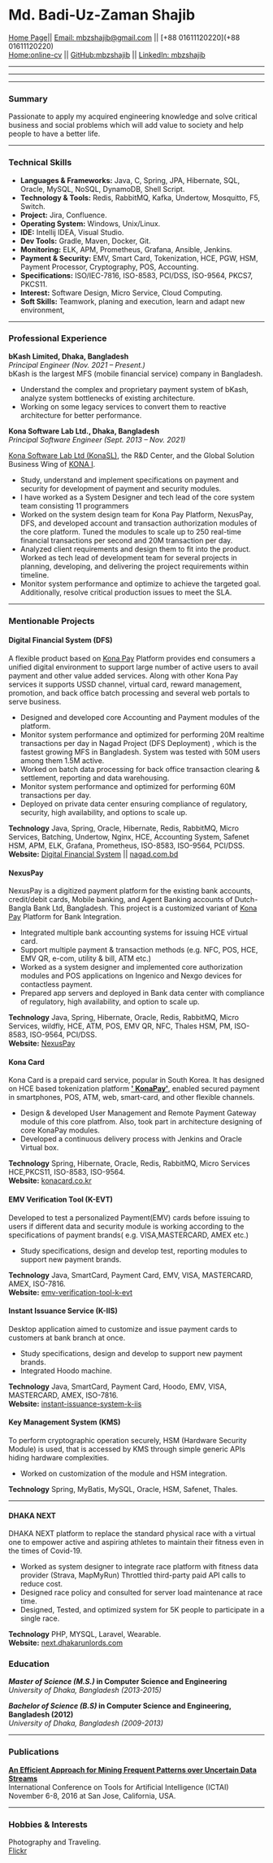 # **Md. Badi-Uz-Zaman Shajib**

[Home Page](https://mbzshajib.github.io)|| [Email: mbzshajib@gmail.com](mailto:mbzshajib@gmail.com)
|| [+88 01611120220](+88 01611120220)  
[Home:online-cv](https://mbzshajib.github.io/online-cv/) || [GitHub:mbzshajib](https://github.com/mbzshajib)
|| [LinkedIn: mbzshajib](https://www.linkedin.com/in/mbzshajib)

---
---
---

### **Summary**

<!-- Make one line -->
Passionate to apply my acquired engineering knowledge and solve critical business and social problems which will add
value to society and help people to have a better life.

---

### **Technical Skills**

<!-- Review -->

- **Languages & Frameworks:** Java, C, Spring, JPA, Hibernate, SQL, Oracle, MySQL, NoSQL, DynamoDB, Shell Script.
- **Technology & Tools:** Redis, RabbitMQ, Kafka, Undertow, Mosquitto, F5, Switch.
- **Project:** Jira, Confluence.
- **Operating System:** Windows, Unix/Linux.
- **IDE:** Intellij IDEA, Visual Studio.
- **Dev Tools:** Gradle, Maven, Docker, Git.
- **Monitoring:** ELK, APM, Prometheus, Grafana, Ansible, Jenkins.
- **Payment & Security:** EMV, Smart Card, Tokenization, HCE, PGW, HSM, Payment Processor, Cryptography, POS,
  Accounting.
- **Specifications:** ISO/IEC-7816, ISO-8583, PCI/DSS, ISO-9564, PKCS7, PKCS11.
- **Interest:** Software Design, Micro Service, Cloud Computing.
- **Soft Skills:** Teamwork, planing and execution, learn and adapt new environment,

---

### **Professional Experience**

**bKash Limited, Dhaka, Bangladesh**    
_Principal Engineer (Nov. 2021 – Present.)_  
bKash is the largest MFS (mobile financial service) company in Bangladesh.
<!-- Two Line -->

- Understand the complex and proprietary payment system of bKash, analyze system bottlenecks of existing architecture.
- Working on some legacy services to convert them to reactive architecture for better performance.

**Kona Software Lab Ltd., Dhaka, Bangladesh**    
_Principal Software Engineer (Sept. 2013 – Nov. 2021)_
<!-- 4/5 Line -->
[Kona Software Lab Ltd (KonaSL)](https://konasl.com), the R&D Center, and the Global Solution Business Wing
of [KONA I](https://konai.com/).

- Study, understand and implement specifications on payment and security for development of payment and security
  modules.
- I have worked as a System Designer and tech lead of the core system team consisting 11 programmers
- Worked on the system design team for Kona Pay Platform, NexusPay, DFS, and developed account and transaction authorization
  modules of the core platform. Tuned the modules to scale up to 250 real-time financial transactions per second and 20M
  transaction per day.
- Analyzed client requirements and design them to fit into the product. Worked as tech lead of development team for
  several projects in planning, developing, and delivering the project requirements within timeline.
- Monitor system performance and optimize to achieve the targeted goal. Additionally, resolve critical production issues
  to meet the SLA.

---

### **Mentionable Projects**

#### **Digital Financial System (DFS)**

<!-- Project Line Single -->
A flexible product based on [Kona Pay](https://konasl.com/digitization-platform/kona-pay/) Platform provides end
consumers a unified digital environment to support large number of active users to avail payment and other value
added services. Along with other Kona Pay services it supports USSD channel, virtual card, reward management, promotion,
and back office batch processing and several web portals to serve business.

- Designed and developed core Accounting and Payment modules of the platform.
- Monitor system performance and optimized for performing 20M realtime transactions per day in Nagad Project (DFS Deployment)
  , which is the fastest growing MFS in Bangladesh. System was tested with 50M users among them 1.5M active.
- Worked on batch data processing for back office transaction clearing & settlement, reporting and data warehousing.
- Monitor system performance and optimized for performing 60M transactions per day.
- Deployed on private data center ensuring compliance of regulatory, security, high availability, and options to scale
  up.

**Technology** Java, Spring, Oracle, Hibernate, Redis, RabbitMQ, Micro Services, Batching, Undertow, Nginx, HCE,
Accounting System, Safenet HSM, APM, ELK, Grafana, Prometheus, ISO-8583, ISO-9564, PCI/DSS.  
**Website:** [Digital Financial System](https://konasl.com/digitization-platform/kona-dfs/)
|| [nagad.com.bd](https://nagad.com.bd)

#### **NexusPay**

NexusPay is a digitized payment platform for the existing bank accounts, credit/debit cards, Mobile banking, and Agent
Banking accounts of Dutch-Bangla Bank Ltd, Bangladesh. This project is a customized variant
of [Kona Pay](https://konasl.com/digitization-platform/kona-pay/) Platform for Bank Integration.

- Integrated multiple bank accounting systems for issuing HCE virtual card.
- Support multiple payment & transaction methods (e.g. NFC, POS, HCE, EMV QR, e-com, utility & bill, ATM etc.)
- Worked as a system designer and implemented core authorization modules and POS applications on Ingenico and
  Nexgo devices for contactless payment.
- Prepared app servers and deployed in Bank data center with compliance of regulatory, high availability, and option to
  scale up.

**Technology** Java, Spring, Hibernate, Oracle, Redis, RabbitMQ, Micro Services, wildfly, HCE, ATM, POS, EMV QR, NFC,
Thales HSM, PM, ISO-8583, ISO-9564, PCI/DSS.  
**Website:** [NexusPay](https://www.dutchbanglabank.com/nexuspay/nexusPay-home.html)

#### **Kona Card**

Kona Card is a prepaid card service, popular in South Korea. It has designed on HCE based tokenization platform [**'
KonaPay'**](https://konasl.com/digitization-platform/kona-pay/), enabled secured payment in smartphones, POS, ATM, web,
smart-card, and other flexible channels.

- Design & developed User Management and Remote Payment Gateway module of this core platfrom. Also, took part in
  architecture designing of core KonaPay modules.
- Developed a continuous delivery process with Jenkins and Oracle Virtual box.

**Technology** Spring, Hibernate, Oracle, Redis, RabbitMQ, Micro Services HCE,PKCS11, ISO-8583, ISO-9564.  
**Website:** [konacard.co.kr](https://www.konacard.co.kr)

#### **EMV Verification Tool (K-EVT)**

Developed to test a personalized Payment(EMV) cards before issuing to users if different data and security module is
working according to the specifications of payment brands( e.g. VISA,MASTERCARD, AMEX etc.)

- Study specifications, design and develop test, reporting modules to support new payment brands.

**Technology** Java, SmartCard, Payment Card, EMV, VISA, MASTERCARD, AMEX, ISO-7816.  
**Website:**
[emv-verification-tool-k-evt](https://konasl.com/smart-card-and-personalization/emv-verification-tool-k-evt)

#### **Instant Issuance Service (K-IIS)**

Desktop application aimed to customize and issue payment cards to customers at bank branch at once.

- Study specifications, design and develop to support new payment brands.
- Integrated Hoodo machine.

**Technology** Java, SmartCard, Payment Card, Hoodo, EMV, VISA, MASTERCARD, AMEX, ISO-7816.  
**Website:**
[instant-issuance-system-k-iis](https://konasl.com/smart-card-and-personalization/instant-issuance-system-k-iis/)

#### **Key Management System (KMS)**

To perform cryptographic operation securely, HSM (Hardware Security Module) is used, that is accessed by KMS through
simple generic APIs hiding hardware complexities.

- Worked on customization of the module and HSM integration.

**Technology** Spring, MyBatis, MySQL, Oracle, HSM, Safenet, Thales.

---

#### **DHAKA NEXT**

DHAKA NEXT platform to replace the standard physical race with a virtual one to empower active and aspiring athletes to
maintain their fitness even in the times of Covid-19.

- Worked as system designer to integrate race platform with fitness data provider (Strava, MapMyRun) Throttled
  third-party paid API calls to reduce cost.
- Designed race policy and consulted for server load maintenance at race time.
- Designed, Tested, and optimized system for 5K people to participate in a single race.

**Technology** PHP, MYSQL, Laravel, Wearable.  
**Website:** [next.dhakarunlords.com](https://next.dhakarunlords.com)

### **Education**

**_Master of Science (M.S.)_ in Computer Science and Engineering**  
_University of Dhaka, Bangladesh (2013-2015)_

**_Bachelor of Science (B.S)_ in Computer Science and Engineering, Bangladesh (2012)**  
_University of Dhaka, Bangladesh (2009-2013)_

---

### **Publications**

**[An Efficient Approach for Mining Frequent Patterns over Uncertain Data Streams](https://ieeexplore.ieee.org/abstract/document/7814711)**    
International Conference on Tools for Artificial Intelligence (ICTAI)      
November 6-8, 2016 at San Jose, California, USA.

---

### Hobbies & Interests

Photography and Traveling.  
[Flickr](https://www.flickr.com/photos/mbzshajib/)